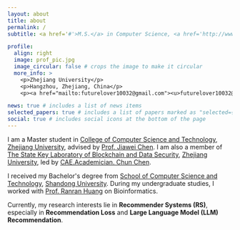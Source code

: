 ```yaml
---
layout: about
title: about
permalink: /
subtitle: <a href='#'>M.S.</a> in Computer Science, <a href='http://www.cs.zju.edu.cn'>Zhejiang University</a>

profile:
  align: right
  image: prof_pic.jpg
  image_circular: false # crops the image to make it circular
  more_info: >
    <p>Zhejiang University</p>
    <p>Hangzhou, Zhejiang, China</p>
    <p><a href="mailto:futurelover10032@gmail.com"><u>futurelover10032@gmail.com</u> <i class="far fa-envelope"></i></a></p>

news: true # includes a list of news items
selected_papers: true # includes a list of papers marked as "selected={true}"
social: true # includes social icons at the bottom of the page
---
```


I am a Master student in [College of Computer Science and Technology](http://www.cs.zju.edu.cn/), [Zhejiang University](http://www.zju.edu.cn/), advised by [Prof. Jiawei Chen](https://jiawei-chen.github.io/). I am also a member of [The State Key Laboratory of Blockchain and Data Security](http://fit.zju.edu.cn/fitcn/2023/0406/c34346a2738118/page.htm?eqid=89c6bcd60001f79000000003647ed9e7), [Zhejiang University](http://www.zju.edu.cn/), led by [CAE.Academician. Chun Chen](https://dblp.uni-trier.de/pid/07/4182-0001.html).

I received my Bachelor's degree from [School of Computer Science and Technology](https://www.cs.sdu.edu.cn/), [Shandong University](http://www.sdu.edu.cn/). During my undergraduate studies, I worked with [Prof. Ranran Huang](https://faculty.sdu.edu.cn/huangranran/zh_CN/index/622945/list/index.htm) on Bioinformatics.

Currently, my research interests lie in **Recommender Systems (RS)**, especially in **Recommendation Loss** and **Large Language Model (LLM) Recommendation**.
